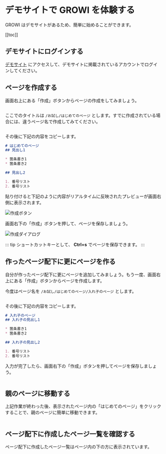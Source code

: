 # デモサイトで GROWI を体験する

GROWI はデモサイトがあるため、簡単に始めることができます。

[[toc]]

## デモサイトにログインする

[デモサイト](https://demo.growi.org/) にアクセスして、デモサイトに掲載されているアカウントでログインしてください。

## ページを作成する

画面右上にある「作成」ボタンからページの作成をしてみましょう。

<img :src="$withBase('/assets/images/create_page_button.png')" alt="">

ここでのタイトルは `/お試し/はじめてのページ` とします。すでに作成されている場合には、違うページ名で作成してみてください。

<img :src="$withBase('/assets/images/create_page_dialog.png')" alt="">


その後に下記の内容をコピーします。

```markdown
# はじめてのページ
## 見出し1

* 箇条書き1
* 箇条書き2

## 見出し2

1. 番号リスト
2. 番号リスト
```

貼り付けると下記のように内容がリアルタイムに反映されたプレビューが画面右側に表示されます。

<img :src="$withBase('/assets/images/begin_create_page.png')" alt="作成ボタン">

画面右下の「作成」ボタンを押して、ページを保存しましょう。

<img :src="$withBase('/assets/images/save_button.png')" alt="作成ダイアログ">

::: tip
ショートカットキーとして、 **Ctrl+s** でページを保存できます。
:::

## 作ったページ配下に更にページを作る

自分が作ったページ配下に更にページを追加してみましょう。もう一度、画面右上にある「作成」ボタンからページを作成します。

今度はページ名を `/お試し/はじめてのページ/入れ子のページ` とします。

<img :src="$withBase('/assets/images/create_nest_page_dialog.png')" alt="">

その後に下記の内容をコピーします。

```markdown
# 入れ子のページ
## 入れ子の見出し1

* 箇条書き1
* 箇条書き2

## 入れ子の見出し2

1. 番号リスト
2. 番号リスト
```

入力が完了したら、画面右下の「作成」ボタンを押してページを保存しましょう。

<img :src="$withBase('/assets/images/save_button.png')" alt="">

## 親のページに移動する

上記作業が終わった後、表示されたページ内の「はじめてのページ」をクリックすることで、親のページに簡単に移動できます。

<img :src="$withBase('/assets/images/title_click.png')" alt="">

## ページ配下に作成したページ一覧を確認する

ページ配下に作成したページ一覧はページ内の下の方に表示されています。

<img :src="$withBase('/assets/images/page_list.png  ')" alt="">
